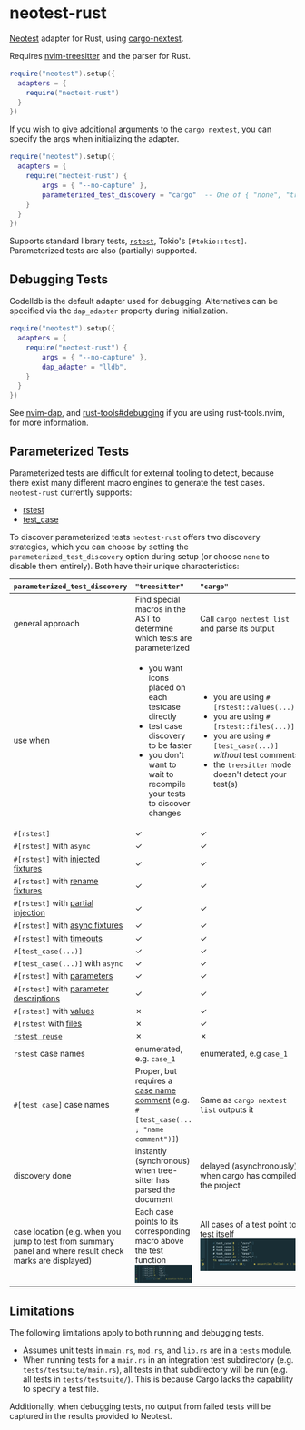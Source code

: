 # neotest-rust

[Neotest](https://github.com/rcarriga/neotest) adapter for Rust, using
[cargo-nextest](https://nexte.st/).

Requires [nvim-treesitter](https://github.com/nvim-treesitter/nvim-treesitter)
and the parser for Rust.

```lua
require("neotest").setup({
  adapters = {
    require("neotest-rust")
  }
})
```

If you wish to give additional arguments to the `cargo nextest`,
you can specify the args when initializing the adapter.

```lua
require("neotest").setup({
  adapters = {
    require("neotest-rust") {
        args = { "--no-capture" },
        parameterized_test_discovery = "cargo"  -- One of { "none", "treesitter", "cargo" }
    }
  }
})
```

Supports standard library tests, [`rstest`](https://github.com/la10736/rstest),
Tokio's `[#tokio::test]`. Parameterized tests are also (partially) supported.

## Debugging Tests

Codelldb is the default adapter used for debugging.
Alternatives can be specified via the `dap_adapter` property during initialization.

```lua
require("neotest").setup({
  adapters = {
    require("neotest-rust") {
        args = { "--no-capture" },
        dap_adapter = "lldb",
    }
  }
})
```

See [nvim-dap](https://github.com/mfussenegger/nvim-dap/wiki/Debug-Adapter-installation),
and [rust-tools#debugging](https://github.com/simrat39/rust-tools.nvim/wiki/Debugging) if you are using rust-tools.nvim,
for more information.

## Parameterized Tests

Parameterized tests are difficult for external tooling to detect, because there exist many different macro
engines to generate the test cases. `neotest-rust` currently supports:

* [rstest](https://crates.io/crates/rstest)
* [test_case](https://crates.io/crates/test-case)

To discover parameterized tests `neotest-rust` offers two discovery strategies, which you can choose by setting the `parameterized_test_discovery` option during setup (or choose `none` to disable them entirely). Both have their unique characteristics:

| `parameterized_test_discovery` | `"treesitter"` | `"cargo"` |
|:---------|:------------|:------|
| general approach | Find special macros in the AST to determine which tests are parameterized | Call `cargo nextest list` and parse its output |
| use when | <ul><li>you want icons placed on each testcase directly</li><li>test case discovery to be faster</li><li>you don't want to wait to recompile your tests to discover changes</li></ul> | <ul><li>you are using `#[rstest::values(...)]`</li><li>you are using `#[rstest::files(...)]`</li><li>you are using `#[test_case(...)]` _without_ test comments</li><li>the `treesitter` mode doesn't detect your test(s)</li></ul> |
| `#[rstest]` | ✓ | ✓ |
| `#[rstest]` with `async` | ✓ | ✓ |
| `#[rstest]` with [injected fixtures](https://docs.rs/rstest/latest/rstest/attr.rstest.html#injecting-fixtures) | ✓ | ✓ |
| `#[rstest]` with [rename fixtures](https://docs.rs/rstest/latest/rstest/attr.rstest.html#injecting-fixtures) | ✓ | ✓ |
| `#[rstest]` with [partial injection](https://docs.rs/rstest/latest/rstest/attr.fixture.html#partial-injection) | ✓ | ✓ |
| `#[rstest]` with [async fixtures](https://docs.rs/rstest/latest/rstest/attr.rstest.html#async) | ✓ | ✓ |
| `#[rstest]` with [timeouts](https://docs.rs/rstest/latest/rstest/attr.rstest.html#test-timeout) | ✓ | ✓ |
| `#[test_case(...)]` | ✓ | ✓ |
| `#[test_case(...)]` with `async` | ✓ | ✓ |
| `#[rstest]` with [parameters](https://docs.rs/rstest/latest/rstest/attr.rstest.html#use-specific-case-attributes) | ✓ | ✓ |
| `#[rstest]` with [parameter descriptions](https://docs.rs/rstest/latest/rstest/attr.rstest.html#optional-case-description) | ✓ | ✓ |
| `#[rstest]` with [values](https://docs.rs/rstest/latest/rstest/attr.rstest.html#values-lists) | ✗ | ✓ |
| `#[rstest` with [files](https://docs.rs/rstest/latest/rstest/attr.rstest.html#files-path-as-input-arguments) | ✗ | ✓ |
| [`rstest_reuse`](https://docs.rs/rstest/latest/rstest/attr.rstest.html#use-parametrize-definition-in-more-tests) | ✗ | ✗ |
| `rstest` case names | enumerated, e.g. `case_1` | enumerated, e.g `case_1` |
| `#[test_case]` case names | Proper, but requires a [case name comment](https://github.com/frondeus/test-case/wiki/Test-Names) (e.g. `#[test_case(... ; "name comment")]`) | Same as `cargo nextest list` outputs it |
| discovery done | instantly (synchronous) when tree-sitter has parsed the document| delayed (asynchronously) when cargo has compiled the project |
| case location (e.g. when you jump to test from summary panel and where result check marks are displayed) | Each case points to its corresponding macro above the test function ![_](./media/loc-treesitter.png) | All cases of a test point to test itself ![_](./media/loc-cargo.png) |


## Limitations

The following limitations apply to both running and debugging tests.

- Assumes unit tests in `main.rs`, `mod.rs`, and `lib.rs` are in a `tests`
  module.
- When running tests for a `main.rs` in an integration test subdirectory (e.g.
  `tests/testsuite/main.rs`), all tests in that subdirectory will be run (e.g.
  all tests in `tests/testsuite/`). This is because Cargo lacks the capability
  to specify a test file.

Additionally, when debugging tests, no output from failed tests will be captured in the results provided to Neotest.
